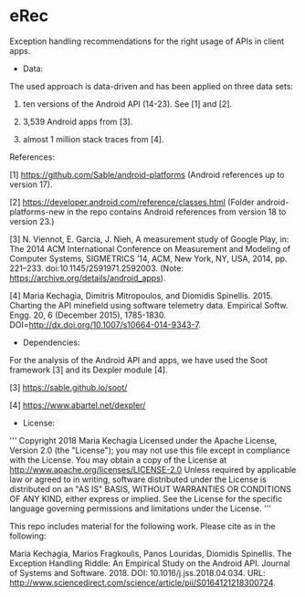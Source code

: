 # eRec

Exception handling recommendations for the right usage of APIs in client apps.

* Data:

The used approach is data-driven and has been applied on three data sets:

1. ten versions of the Android API (14-23). See [1] and [2].

2. 3,539 Android apps from [3].

3. almost 1 million stack traces from [4].

References:

[1] https://github.com/Sable/android-platforms (Android references up to version 17).

[2] https://developer.android.com/reference/classes.html (Folder android-platforms-new in the repo contains Android references from version 18 to version 23.)

[3] N. Viennot, E. Garcia, J. Nieh, A measurement study of Google Play, in: The 2014 ACM International Conference on Measurement and Modeling of Computer Systems, SIGMETRICS ’14, ACM, New York, NY, USA, 2014, pp. 221–233. doi:10.1145/2591971.2592003. (Note: https://archive.org/details/android_apps).

[4] Maria Kechagia, Dimitris Mitropoulos, and Diomidis Spinellis. 2015. Charting the API minefield using software telemetry data. Empirical Softw. Engg. 20, 6 (December 2015), 1785-1830. DOI=http://dx.doi.org/10.1007/s10664-014-9343-7.

* Dependencies:

For the analysis of the Android API and apps, we have used the Soot framework [3] and its Dexpler module [4].

[3] https://sable.github.io/soot/

[4] https://www.abartel.net/dexpler/

* License:

'''
Copyright 2018 Maria Kechagia
Licensed under the Apache License, Version 2.0 (the "License");
you may not use this file except in compliance with the License.
You may obtain a copy of the License at
    http://www.apache.org/licenses/LICENSE-2.0
Unless required by applicable law or agreed to in writing, software
distributed under the License is distributed on an "AS IS" BASIS,
WITHOUT WARRANTIES OR CONDITIONS OF ANY KIND, either express or implied.
See the License for the specific language governing permissions and
limitations under the License.
'''

This repo includes material for the following work. Please cite as in the following:

Maria Kechagia, Marios Fragkoulis, Panos Louridas, Diomidis Spinellis. The Exception Handling Riddle: An Empirical Study on the Android API. Journal of Systems and Software. 2018. DOI: 10.1016/j.jss.2018.04.034. URL: http://www.sciencedirect.com/science/article/pii/S0164121218300724.
